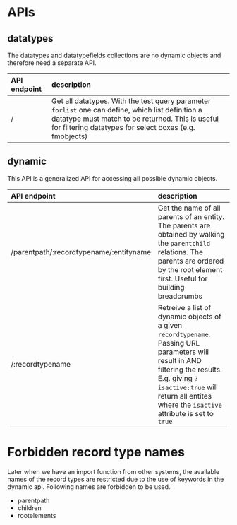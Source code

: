 # APIs

## datatypes

The datatypes and datatypefields collections are no dynamic objects and therefore need a separate API.

|API endpoint|description|
|:---|:---|
|/|Get all datatypes. With the test query parameter ```forlist``` one can define, which list definition a datatype must match to be returned. This is useful for filtering datatypes for select boxes (e.g. fmobjects)|

## dynamic

This API is a generalized API for accessing all possible dynamic objects.

|API endpoint|description|
|:---|:---|
|/parentpath/:recordtypename/:entityname|Get the name of all parents of an entity. The parents are obtained by walking the ```parentchild``` relations. The parents are ordered by the root element first. Useful for building breadcrumbs|
|/:recordtypename|Retreive a list of dynamic objects of a given ```recordtypename```. Passing URL parameters will result in AND filtering the results. E.g. giving ```?isactive:true``` will return all entites where the ```isactive``` attribute is set to ```true```|


# Forbidden record type names

Later when we have an import function from other systems, the available names of the record types are restricted due to the use of keywords in the dynamic api. Following names are forbidden to be used.

- parentpath
- children
- rootelements